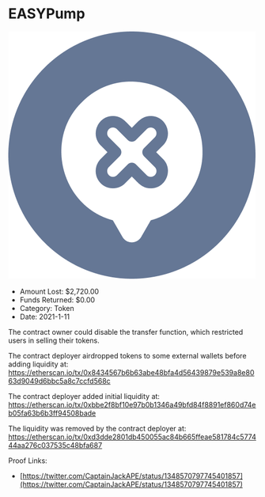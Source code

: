 # EASYPump
![EASYPump](/rektimages/EASYPump.png)
- Amount Lost: $2,720.00
- Funds Returned: $0.00
- Category: Token
- Date: 2021-1-11

The contract owner could disable the transfer function, which restricted users in selling their tokens.  
  
The contract deployer airdropped tokens to some external wallets before adding liquidity at:  
https://etherscan.io/tx/0x8434567b6b63abe48bfa4d56439879e539a8e8063d9049d6bbc5a8c7ccfd568c  
  
The contract deployer added initial liquidity at:  
https://etherscan.io/tx/0xbbe2f8bf10e97b0b1346a49bfd84f8891ef860d74eb05fa63b6b3ff94508bade  
  
The liquidity was removed by the contract deployer at:  
https://etherscan.io/tx/0xd3dde2801db450055ac84b665ffeae581784c577444aa276c037535c48bfa687


Proof Links:
- [https://twitter.com/CaptainJackAPE/status/1348570797745401857](https://twitter.com/CaptainJackAPE/status/1348570797745401857)


